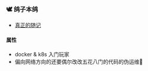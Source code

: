 ### 🕊️ 鸽子本鸽
- [真正的随记](https://wiki.qc47.net)
#### 属性
- docker & k8s 入门玩家
- 偏向网络方向的还要偶尔改改五花八门的代码的伪运维🐶
